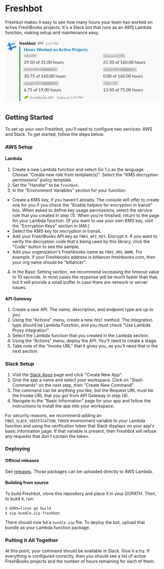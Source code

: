# Freshbot

Freshbot makes it easy to see how many hours your team has worked on active FreshBooks projects. It's a Slack bot that runs as an AWS Lambda function, making setup and maintenance easy.

![Sample Freshbot run](support/sample-run.png)

## Getting Started

To set up your own Freshbot, you'll need to configure two services: AWS and Slack. To get started, follow the steps below.

### AWS Setup

#### Lambda

1) Create a new Lambda function and select Go 1.x as the language. Choose "Create new role from template(s)". Select the "KMS decryption permissions" policy template.
2) Set the "Handler" to be `freshbot`.
3) In the "Environment Variables" section for your function:
  * Create a KMS key, if you haven't already. The console will offer to create one for you if you check the "Enable helpers for encryption in transit" box. When asked to define key usage permissions, select the service role that you created in step (1). When you're finished, return to the page for your Lambda function. (If you want to use your own KMS key, visit the "Encryption Keys" section in IAM.)
  * Select the KMS key for encryption in transit.
  * Add your FreshBooks API key as `FBKS_API_KEY`. Encrypt it. If you want to verify the decryption code that's being used by this library, click the "Code" button to see the sample.
  * Add your organization's Freshbooks name as `FBKS_ORG_NAME`. For example, if your Freshbooks address is bitlancer.freshbooks.com, then your org name should be "bitlancer".
4) In the Basic Setting section, we recommend increasing the timeout value to 10 seconds. In most cases the response will be much faster than that, but it will provide a small buffer in case there are network or server issues.

#### API Gateway

1) Create a new API. The name, description, and endpoint type are up to you.
2) Using the "Actions" menu, create a new `POST` method. The integration type should be Lambda Function, and you must check "Use Lambda Proxy integration".
3) Select the Lambda function that you created in the Lambda section.
3) Using the "Actions" menu, deploy the API. You'll need to create a stage.
4) Take note of the "Invoke URL" that it gives you, as you'll need that in the next section.

### Slack Setup

1) Visit the [Slack Apps](https://api.slack.com/apps) page and click "Create New App".
2) Give the app a name and select your workspace. Click on "Slash Commands" on the next step, then "Create New Command".
3) The command can be anything you like, but the Request URL must be the Invoke URL that you got from API Gateway in step (4).
4) Navigate to the "Basic Information" page for your app and follow the instructions to install the app into your workspace.

For security reasons, we recommend adding an `FBKS_SLACK_VERIFICATION_TOKEN` environment variable to your Lambda function and using the verification token that Slack displays on your app's basic information page. If that variable is present, then Freshbot will refuse any requests that don't contain the token.

### Deploying

#### Official releases

See [releases](https://github.com/Bitlancer/freshbot/releases). Those packages can be uploaded directly to AWS Lambda.

#### Building from source

To build Freshbot, clone this repository and place it in your GOPATH. Then, to build it, run:

```
$ GOOS=linux go build
$ zip bundle.zip freshbot
```

There should now be a `bundle.zip` file. To deploy the bot, upload that bundle as your Lambda function package.

### Putting it All Together

At this point, your command should be available in Slack. Give it a try. If everything is configured correctly, then you should see a list of active FreshBooks projects and the number of hours remaining for each of them.
